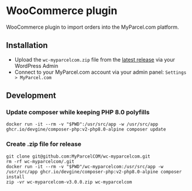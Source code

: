 # WooCommerce plugin

WooCommerce plugin to import orders into the MyParcel.com platform.

## Installation

- Upload the `wc-myparcelcom.zip` file from the [latest release](https://github.com/MyParcelCOM/wc-myparcelcom/releases) via your WordPress Admin
- Connect to your MyParcel.com account via your admin panel: `Settings > MyParcel.com`

## Development

### Update composer while keeping PHP 8.0 polyfills

```shell
docker run -it --rm -v "$PWD":/usr/src/app -w /usr/src/app ghcr.io/devgine/composer-php:v2-php8.0-alpine composer update
```

### Create .zip file for release

```shell
git clone git@github.com:MyParcelCOM/wc-myparcelcom.git
rm -rf wc-myparcelcom/.git
docker run -it --rm -v "$PWD"/wc-myparcelcom:/usr/src/app -w /usr/src/app ghcr.io/devgine/composer-php:v2-php8.0-alpine composer install
zip -vr wc-myparcelcom-v3.0.0.zip wc-myparcelcom
```

